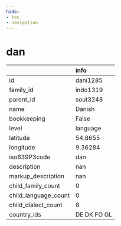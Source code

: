 ```yaml
---
hide:
- toc
- navigation
---
```

# dan
|                      | info        |
|:---------------------|:------------|
| id                   | dani1285    |
| family_id            | indo1319    |
| parent_id            | sout3248    |
| name                 | Danish      |
| bookkeeping          | False       |
| level                | language    |
| latitude             | 54.8655     |
| longitude            | 9.36284     |
| iso639P3code         | dan         |
| description          | nan         |
| markup_description   | nan         |
| child_family_count   | 0           |
| child_language_count | 0           |
| child_dialect_count  | 8           |
| country_ids          | DE DK FO GL |